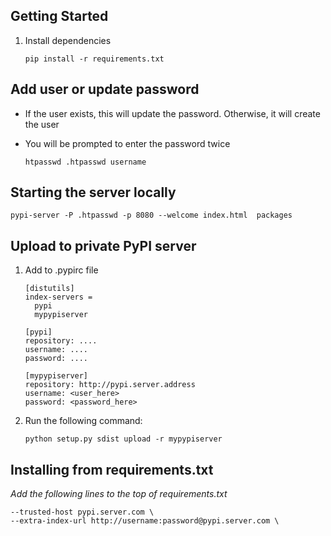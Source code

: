 Getting Started
---
1. Install dependencies

    ```
    pip install -r requirements.txt
    ```
    
Add user or update password
---
* If the user exists, this will update the password.  Otherwise, it will create the user

* You will be prompted to enter the password twice

    ```
    htpasswd .htpasswd username
    ```
    
Starting the server locally
---
    pypi-server -P .htpasswd -p 8080 --welcome index.html  packages
    

Upload to private PyPI server
---
1. Add to .pypirc file
    ```
    [distutils]
    index-servers =
      pypi
      mypypiserver
    
    [pypi]
    repository: ....
    username: ....
    password: ....
    
    [mypypiserver]
    repository: http://pypi.server.address
    username: <user_here>
    password: <password_here>
    ```
    
2. Run the following command:
    ```
    python setup.py sdist upload -r mypypiserver
    ```

Installing from requirements.txt
---
*Add the following lines to the top of requirements.txt*
    
    --trusted-host pypi.server.com \
    --extra-index-url http://username:password@pypi.server.com \